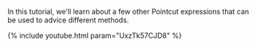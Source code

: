---
---

In this tutorial, we'll learn about a few other Pointcut expressions that can be used to advice different methods.

{% include youtube.html param="UxzTk57CJD8" %}